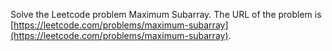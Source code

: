 Solve the Leetcode problem Maximum Subarray.
The URL of the problem is [https://leetcode.com/problems/maximum-subarray](https://leetcode.com/problems/maximum-subarray).
